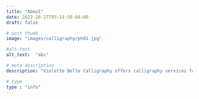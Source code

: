 ```yaml
---
title: "About"
date: 2022-10-27T05:14:50-04:00
draft: false

# post thumb
image: "images/calligraphy/ph01.jpg"

#alt-text
alt_text:  "abc"

# meta description
description: "Violette Belle Calligraphy offers calligraphy services for personal stationery, weddings, and other life events."

# type
type : "info"
---
```

